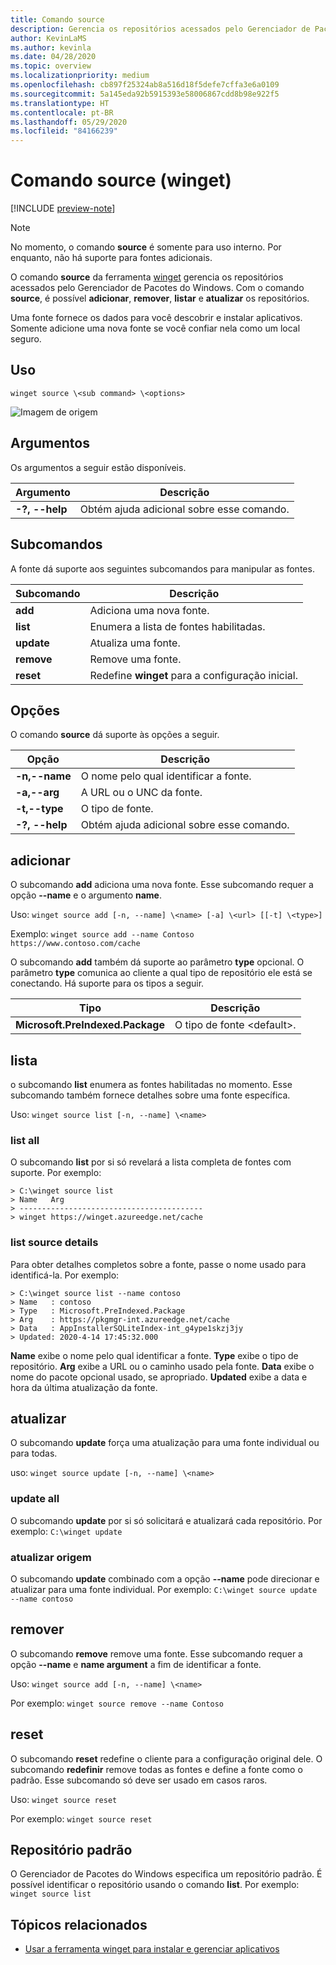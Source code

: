 ```yaml
---
title: Comando source
description: Gerencia os repositórios acessados pelo Gerenciador de Pacotes do Windows.
author: KevinLaMS
ms.author: kevinla
ms.date: 04/28/2020
ms.topic: overview
ms.localizationpriority: medium
ms.openlocfilehash: cb897f25324ab8a516d18f5defe7cffa3e6a0109
ms.sourcegitcommit: 5a145eda92b5915393e58006867cdd8b98e922f5
ms.translationtype: HT
ms.contentlocale: pt-BR
ms.lasthandoff: 05/29/2020
ms.locfileid: "84166239"
---
```

# <a name="source-command-winget"></a>Comando source (winget)

[!INCLUDE [preview-note](../../includes/package-manager-preview.md)]

> [!NOTE]
> No momento, o comando **source** é somente para uso interno. Por enquanto, não há suporte para fontes adicionais.

O comando **source** da ferramenta [winget](index.md) gerencia os repositórios acessados pelo Gerenciador de Pacotes do Windows. Com o comando **source**, é possível **adicionar**, **remover**, **listar** e **atualizar** os repositórios.

Uma fonte fornece os dados para você descobrir e instalar aplicativos. Somente adicione uma nova fonte se você confiar nela como um local seguro.

## <a name="usage"></a>Uso

`winget source \<sub command> \<options>`

![Imagem de origem](images\source.png)

## <a name="arguments"></a>Argumentos

Os argumentos a seguir estão disponíveis.

| Argumento  | Descrição |
|--------------|-------------|
| **-?, --help** |  Obtém ajuda adicional sobre esse comando. |

## <a name="sub-commands"></a>Subcomandos

A fonte dá suporte aos seguintes subcomandos para manipular as fontes.

| Subcomando  | Descrição |
|--------------|-------------|
|  **add** |  Adiciona uma nova fonte. |
|  **list** | Enumera a lista de fontes habilitadas. |
|  **update** | Atualiza uma fonte. |
|  **remove** | Remove uma fonte. |
|  **reset** | Redefine **winget** para a configuração inicial.  |

## <a name="options"></a>Opções

O comando **source** dá suporte às opções a seguir.

| Opção  | Descrição |
|--------------|-------------|
|  **-n,--name** | O nome pelo qual identificar a fonte. |
|  **-a,--arg** | A URL ou o UNC da fonte. |
|  **-t,--type** | O tipo de fonte. |
| **-?, --help** |  Obtém ajuda adicional sobre esse comando. |

## <a name="add"></a>adicionar

O subcomando **add** adiciona uma nova fonte. Esse subcomando requer a opção **--name** e o argumento **name**.

Uso: `winget source add [-n, --name] \<name> [-a] \<url> [[-t] \<type>]`

Exemplo: `winget source add --name Contoso  https://www.contoso.com/cache`

O subcomando **add** também dá suporte ao parâmetro **type** opcional. O parâmetro **type** comunica ao cliente a qual tipo de repositório ele está se conectando. Há suporte para os tipos a seguir.

| Tipo  | Descrição |
|--------------|-------------|
| **Microsoft.PreIndexed.Package** | O tipo de fonte \<default>. |

## <a name="list"></a>lista

o subcomando **list** enumera as fontes habilitadas no momento. Esse subcomando também fornece detalhes sobre uma fonte específica.

Uso: `winget source list [-n, --name] \<name>`

### <a name="list-all"></a>list all

O subcomando **list** por si só revelará a lista completa de fontes com suporte. Por exemplo:

```CMD
> C:\winget source list
> Name   Arg
> -----------------------------------------
> winget https://winget.azureedge.net/cache

```

### <a name="list-source-details"></a>list source details

Para obter detalhes completos sobre a fonte, passe o nome usado para identificá-la. Por exemplo:

```CMD
> C:\winget source list --name contoso  
> Name   : contoso  
> Type   : Microsoft.PreIndexed.Package  
> Arg    : https://pkgmgr-int.azureedge.net/cache  
> Data   : AppInstallerSQLiteIndex-int_g4ype1skzj3jy  
> Updated: 2020-4-14 17:45:32.000
```

**Name** exibe o nome pelo qual identificar a fonte.
**Type** exibe o tipo de repositório.
**Arg** exibe a URL ou o caminho usado pela fonte.
**Data** exibe o nome do pacote opcional usado, se apropriado.
**Updated** exibe a data e hora da última atualização da fonte.

## <a name="update"></a>atualizar

O subcomando **update** força uma atualização para uma fonte individual ou para todas.

uso: `winget source update [-n, --name] \<name>`

### <a name="update-all"></a>update all

O subcomando **update** por si só solicitará e atualizará cada repositório. Por exemplo: `C:\winget update`

### <a name="update-source"></a>atualizar origem

O subcomando **update** combinado com a opção **--name** pode direcionar e atualizar para uma fonte individual. Por exemplo: `C:\winget source update --name contoso`

## <a name="remove"></a>remover

O subcomando **remove** remove uma fonte. Esse subcomando requer a opção **--name** e **name argument** a fim de identificar a fonte.

Uso: `winget source add [-n, --name] \<name>`

Por exemplo: `winget source remove --name Contoso`

## <a name="reset"></a>reset

O subcomando **reset** redefine o cliente para a configuração original dele. O subcomando **redefinir** remove todas as fontes e define a fonte como o padrão. Esse subcomando só deve ser usado em casos raros.

Uso: `winget source reset`

Por exemplo: `winget source reset`

## <a name="default-repository"></a>Repositório padrão

O Gerenciador de Pacotes do Windows especifica um repositório padrão. É possível identificar o repositório usando o comando **list**. Por exemplo: `winget source list`

## <a name="related-topics"></a>Tópicos relacionados

* [Usar a ferramenta winget para instalar e gerenciar aplicativos](index.md)
